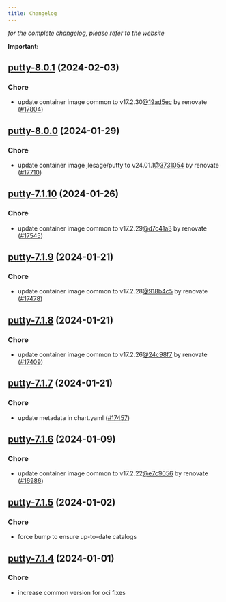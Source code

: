 ```yaml
---
title: Changelog
---
```



*for the complete changelog, please refer to the website*

**Important:**










## [putty-8.0.1](https://github.com/truecharts/charts/compare/putty-8.0.0...putty-8.0.1) (2024-02-03)

### Chore



- update container image common to v17.2.30[@19ad5ec](https://github.com/19ad5ec) by renovate ([#17804](https://github.com/truecharts/charts/issues/17804))


## [putty-8.0.0](https://github.com/truecharts/charts/compare/putty-7.1.10...putty-8.0.0) (2024-01-29)

### Chore



- update container image jlesage/putty to v24.01.1[@3731054](https://github.com/3731054) by renovate ([#17710](https://github.com/truecharts/charts/issues/17710))


## [putty-7.1.10](https://github.com/truecharts/charts/compare/putty-7.1.9...putty-7.1.10) (2024-01-26)

### Chore



- update container image common to v17.2.29[@d7c41a3](https://github.com/d7c41a3) by renovate ([#17545](https://github.com/truecharts/charts/issues/17545))


## [putty-7.1.9](https://github.com/truecharts/charts/compare/putty-7.1.8...putty-7.1.9) (2024-01-21)

### Chore



- update container image common to v17.2.28[@918b4c5](https://github.com/918b4c5) by renovate ([#17478](https://github.com/truecharts/charts/issues/17478))


## [putty-7.1.8](https://github.com/truecharts/charts/compare/putty-7.1.7...putty-7.1.8) (2024-01-21)

### Chore



- update container image common to v17.2.26[@24c98f7](https://github.com/24c98f7) by renovate ([#17409](https://github.com/truecharts/charts/issues/17409))


## [putty-7.1.7](https://github.com/truecharts/charts/compare/putty-7.1.6...putty-7.1.7) (2024-01-21)

### Chore



- update metadata in chart.yaml ([#17457](https://github.com/truecharts/charts/issues/17457))




## [putty-7.1.6](https://github.com/truecharts/charts/compare/putty-7.1.5...putty-7.1.6) (2024-01-09)

### Chore



- update container image common to v17.2.22[@e7c9056](https://github.com/e7c9056) by renovate ([#16986](https://github.com/truecharts/charts/issues/16986))


## [putty-7.1.5](https://github.com/truecharts/charts/compare/putty-7.1.4...putty-7.1.5) (2024-01-02)

### Chore



- force bump to ensure up-to-date catalogs


## [putty-7.1.4](https://github.com/truecharts/charts/compare/putty-7.1.3...putty-7.1.4) (2024-01-01)

### Chore



- increase common version for oci fixes
